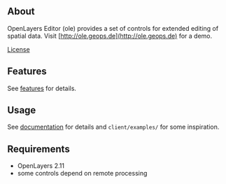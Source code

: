 About
-----

OpenLayers Editor (ole) provides a set of controls for extended editing of spatial data. Visit [http://ole.geops.de](http://ole.geops.de) for a demo. 

[License](https://github.com/geops/ole/blob/master/license.txt)


Features
-----

See [features](https://github.com/geops/ole/blob/master/features.md) for details.


Usage
-----

See [documentation](https://github.com/geops/ole/blob/master/documentation.md) for details and `client/examples/` for some inspiration.


Requirements
------------

* OpenLayers 2.11
* some controls depend on remote processing
